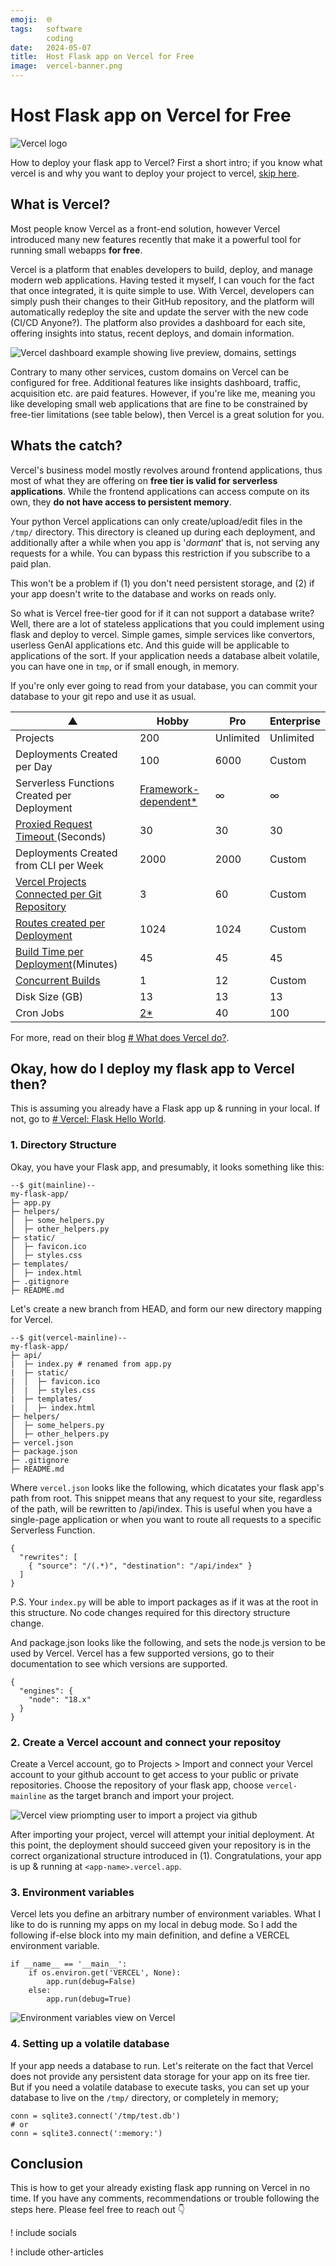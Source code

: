 ```yaml
---
emoji:  🌐
tags:   software
        coding
date:   2024-05-07
title:  Host Flask app on Vercel for Free
image:  vercel-banner.png
---
```


# Host Flask app on Vercel for Free

![Vercel logo](./vercel-banner.png)

How to deploy your flask app to Vercel? First a short intro; if you know what vercel is and why you want to deploy your project to vercel, [skip here](#okay-how-do-i-deploy-my-flask-app-to-vercel-then).

## What is Vercel?

Most people know Vercel as a front-end solution, however Vercel introduced many new features recently that make it a powerful tool for running small webapps **for free**.

Vercel is a platform that enables developers to build, deploy, and manage modern web applications. Having tested it myself, I can vouch for the fact that once integrated, it is quite simple to use. With Vercel, developers can simply push their changes to their GitHub repository, and the platform will automatically redeploy the site and update the server with the new code (CI/CD Anyone?). The platform also provides a dashboard for each site, offering insights into status, recent deploys, and domain information. 

![Vercel dashboard example showing live preview, domains, settings](./vercel-dashboard.png)

Contrary to many other services, custom domains on Vercel can be configured for free. Additional features like insights dashboard, traffic, acquisition etc. are paid features. However, if you're like me, meaning you like developing small web applications that are fine to be constrained by free-tier limitations (see table below), then Vercel is a great solution for you.

## Whats the catch?

Vercel's business model mostly revolves around frontend applications, thus most of what they are offering on **free tier is valid for serverless applications**. While the frontend applications can access compute on its own, they **do not have access to persistent memory**. 

Your python Vercel applications can only create/upload/edit files in the `/tmp/` directory. This directory is cleaned up during each deployment, and additionally after a while when you app is '_dormant_' that is, not serving any requests for a while. You can bypass this restriction if you subscribe to a paid plan.

This won't be a problem if (1) you don't need persistent storage, and (2) if your app doesn't write to the database and works on reads only.

So what is Vercel free-tier good for if it can not support a database write? Well, there are a lot of stateless applications that you could implement using flask and deploy to vercel. Simple games, simple services like convertors, userless GenAI applications etc. And this guide will be applicable to applications of the sort. If your application needs a database albeit volatile, you can have one in `tmp`, or if small enough, in memory.

If you're only ever going to read from your database, you can commit your database to your git repo and use it as usual.


|   ▲   | Hobby | Pro | Enterprise |
| ----- | ----- | --- | ---------- |
| Projects | 200 | Unlimited | Unlimited |
| Deployments Created per Day | 100 | 6000 | Custom |
| Serverless Functions Created per Deployment | [Framework-dependent*](https://vercel.com/docs/functions/serverless-functions/runtimes#functions-created-per-deployment) | ∞ | ∞ |
| [Proxied Request Timeout ](https://vercel.com/docs/limits/overview#proxied-request-timeout)(Seconds) | 30 | 30 | 30 |
| Deployments Created from CLI per Week | 2000 | 2000 | Custom |
| [Vercel Projects Connected per Git Repository](https://vercel.com/docs/limits/overview#connecting-a-project-to-a-git-repository) | 3 | 60 | Custom |
| [Routes created per Deployment](https://vercel.com/docs/limits/overview#routes-created-per-deployment) | 1024 | 1024 | Custom |
| [Build Time per Deployment](https://vercel.com/docs/limits/overview#build-time-per-deployment)(Minutes) | 45 | 45 | 45 |
| [Concurrent Builds](https://vercel.com/docs/deployments/concurrent-builds) | 1 | 12 | Custom |
| Disk Size (GB) | 13 | 13 | 13 |
| Cron Jobs | [2*](https://vercel.com/docs/cron-jobs/usage-and-pricing) | 40 | 100 |

For more, read on their blog [# What does Vercel do?](https://vercel.com/blog/what-is-vercel).

## Okay, how do I deploy my flask app to Vercel then?

This is assuming you already have a Flask app up & running in your local. If not, go to [# Vercel: Flask Hello World](https://vercel.com/templates/python/flask-hello-world).

### 1. Directory Structure

Okay, you have your Flask app, and presumably, it looks something like this:

```
--$ git(mainline)--
my-flask-app/
├─ app.py
├─ helpers/
│  ├─ some_helpers.py
│  ├─ other_helpers.py
├─ static/
│  ├─ favicon.ico
│  ├─ styles.css
├─ templates/
│  ├─ index.html
├─ .gitignore
├─ README.md
```

Let's create a new branch from HEAD, and form our new directory mapping for Vercel.

```
--$ git(vercel-mainline)--
my-flask-app/
├─ api/
|  ├─ index.py # renamed from app.py
|  ├─ static/
|  │  ├─ favicon.ico
│  |  ├─ styles.css
|  ├─ templates/
|  │  ├─ index.html
├─ helpers/
│  ├─ some_helpers.py
│  ├─ other_helpers.py
├─ vercel.json
├─ package.json
├─ .gitignore
├─ README.md
```

Where `vercel.json` looks like the following, which dicatates your flask app's path from root. This snippet means that any request to your site, regardless of the path, will be rewritten to /api/index. This is useful when you have a single-page application or when you want to route all requests to a specific Serverless Function.

```
{
  "rewrites": [
    { "source": "/(.*)", "destination": "/api/index" }
  ]
}
```

P.S. Your `index.py` will be able to import packages as if it was at the root in this structure. No code changes required for this directory structure change.

And package.json looks like the following, and sets the node.js version to be used by Vercel. Vercel has a few supported versions, go to their documentation to see which versions are supported.

```
{
  "engines": {
    "node": "18.x"
  }
}
```


### 2. Create a Vercel account and connect your repositoy

Create a Vercel account, go to Projects > Import and connect your Vercel account to your github account to get access to your public or private repositories. Choose the repository of your flask app, choose `vercel-mainline` as the target branch and import your project.

![Vercel view priompting user to import a project via github](./vercel-import.png)

After importing your project, vercel will attempt your initial deployment. At this point, the deployment should succeed given your repository is in the correct organizational structure introduced in (1). Congratulations, your app is up & running at `<app-name>.vercel.app`.

### 3. Environment variables

Vercel lets you define an arbitrary number of environment variables. What I like to do is running my apps on my local in debug mode. So I add the following if-else block into my main definition, and define a VERCEL environment variable.

```
if __name__ == '__main__':
    if os.environ.get('VERCEL', None):
        app.run(debug=False)
    else:
        app.run(debug=True)
```

![Environment variables view on Vercel](./vercel-environment-variables.png)

### 4. Setting up a volatile database

If your app needs a database to run. Let's reiterate on the fact that Vercel does not provide any persistent data storage for your app on its free tier. But if you need a volatile database to execute tasks, you can set up your database to live on the `/tmp/` directory, or completely in memory;

```
conn = sqlite3.connect('/tmp/test.db')
# or
conn = sqlite3.connect(':memory:')
```

## Conclusion

This is how to get your already existing flask app running on Vercel in no time. If you have any comments, recommendations or trouble following the steps here. Please feel free to reach out 👇

! include socials

! include other-articles
